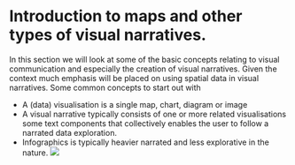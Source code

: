 # Introduction to maps and other types of visual narratives.
In this section we will look at some of the basic concepts relating to visual communication and especially the creation of visual narratives. Given the context much emphasis will be placed on using spatial data in visual narratives. 
Some common concepts to start out with

* A (data) visualisation is a single map, chart, diagram or image 
* A visual narrative typically consists of one or more related visualisations some text components that collectively enables the user to follow a narrated data exploration.
* Infographics is typically heavier narrated and less explorative in the nature.
![](https://geoinformatik.github.io/webbooks/GIS_VIZ/viz_res/visualisation.jpg)
